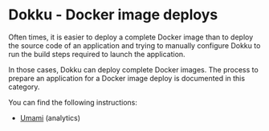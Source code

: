 # Dokku - Docker image deploys

Often times, it is easier to deploy a complete Docker image than to deploy the
source code of an application and trying to manually configure Dokku to run the
build steps required to launch the application.

In those cases, Dokku can deploy complete Docker images. The process to prepare
an application for a Docker image deploy is documented in this category.

You can find the following instructions:

* [Umami](umami.md) (analytics)
